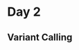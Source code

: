 # Day 2

## Variant Calling

<style>
.center {
  margin: auto;
  width: 60%;
}
</style>

<object data="../assets/Variant_Calling_04_05_2022.pdf" class = "center"></object>
